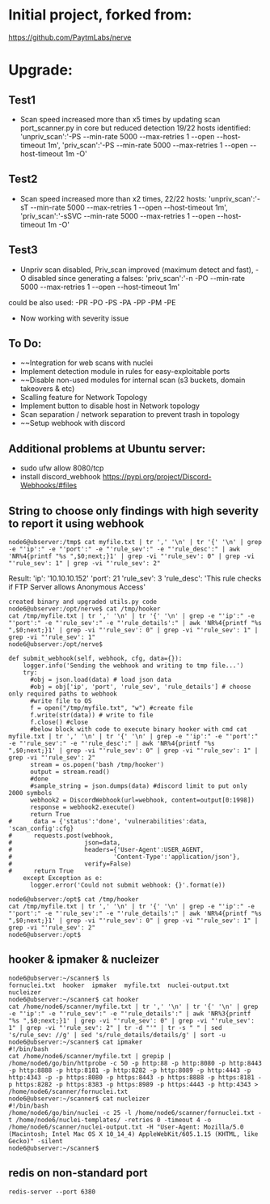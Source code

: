 # Initial project, forked from:
https://github.com/PaytmLabs/nerve

# Upgrade:
## Test1
* Scan speed increased more than x5 times by updating scan port_scanner.py in core but reduced detection 19/22 hosts identified:
      'unpriv_scan':'-PS --min-rate 5000 --max-retries 1 --open --host-timeout 1m',
      'priv_scan':'-PS --min-rate 5000 --max-retries 1 --open --host-timeout 1m -O'
## Test2
* Scan speed increased more than x2 times, 22/22 hosts:
      'unpriv_scan':'-sT --min-rate 5000 --max-retries 1 --open --host-timeout 1m',
      'priv_scan':'-sSVC --min-rate 5000 --max-retries 1 --open --host-timeout 1m -O'
## Test3
* Unpriv scan disabled, Priv_scan improved (maximum detect and fast), -O disabled since generating a falses:
      'priv_scan':'-n -PO --min-rate 5000 --max-retries 1 --open --host-timeout 1m'

could be also used: -PR -PO -PS -PA -PP -PM -PE
      
* Now working with severity issue

## To Do:
* ~~Integration for web scans with nuclei
* Implement detection module in rules for easy-exploitable ports
* ~~Disable non-used modules for internal scan (s3 buckets, domain takeovers & etc)
* Scalling feature for Network Topology
* Implement button to disable host in Network topology
* Scan separation / network separation to prevent trash in topology
* ~~Setup webhook with discord

## Additional problems at Ubuntu server:
* sudo ufw allow 8080/tcp
* install discord_webhook https://pypi.org/project/Discord-Webhooks/#files

## String to choose only findings with high severity to report it using webhook
```node6@ubserver:/tmp$ cat myfile.txt | tr ',' '\n' | tr '{' '\n' | grep -e "'ip':" -e "'port':" -e "'rule_sev':" -e "'rule_desc':" | awk 'NR%4{printf "%s ",$0;next;}1' | grep -vi "'rule_sev': 0" | grep -vi "'rule_sev': 1" | grep -vi "'rule_sev': 2"```

Result:
'ip': '10.10.10.152'  'port': 21  'rule_sev': 3  'rule_desc': 'This rule checks if FTP Server allows Anonymous Access'

```
created binary and upgraded utils.py code
node6@ubserver:/opt/nerve$ cat /tmp/hooker 
cat /tmp/myfile.txt | tr ',' '\n' | tr '{' '\n' | grep -e "'ip':" -e "'port':" -e "'rule_sev':" -e "'rule_details':" | awk 'NR%4{printf "%s ",$0;next;}1' | grep -vi "'rule_sev': 0" | grep -vi "'rule_sev': 1" | grep -vi "'rule_sev': 1"
node6@ubserver:/opt/nerve$ 
```

```
def submit_webhook(self, webhook, cfg, data={}):
    logger.info('Sending the webhook and writing to tmp file...')
    try:
      #obj = json.load(data) # load json data
      #obj = obj['ip', 'port', 'rule_sev', 'rule_details'] # choose only required paths to webhook
      #write file to OS
      f = open("/tmp/myfile.txt", "w") #create file      
      f.write(str(data)) # write to file
      f.close() #close
      #below block with code to execute binary hooker with cmd cat myfile.txt | tr ',' '\n' | tr '{' '\n' | grep -e "'ip':" -e "'port':" -e "'rule_sev':" -e "'rule_desc':" | awk 'NR%4{printf "%s ",$0;next;}1' | grep -vi "'rule_sev': 0" | grep -vi "'rule_sev': 1" | grep -vi "'rule_sev': 2"
      stream = os.popen('bash /tmp/hooker')
      output = stream.read()
      #done
      #sample_string = json.dumps(data) #discord limit to put only 2000 symbols
      webhook2 = DiscordWebhook(url=webhook, content=output[0:1998])
      response = webhook2.execute()
      return True
#      data = {'status':'done', 'vulnerabilities':data, 'scan_config':cfg}
#      requests.post(webhook, 
#                    json=data, 
#                    headers={'User-Agent':USER_AGENT, 
#                            'Content-Type':'application/json'},
#                    verify=False)
#      return True
    except Exception as e:
      logger.error('Could not submit webhook: {}'.format(e))
```

```
node6@ubserver:/opt$ cat /tmp/hooker
cat /tmp/myfile.txt | tr ',' '\n' | tr '{' '\n' | grep -e "'ip':" -e "'port':" -e "'rule_sev':" -e "'rule_details':" | awk 'NR%4{printf "%s ",$0;next;}1' | grep -vi "'rule_sev': 0" | grep -vi "'rule_sev': 1" | grep -vi "'rule_sev': 2"
node6@ubserver:/opt$ 
```
## hooker & ipmaker & nucleizer
```
node6@ubserver:~/scanner$ ls
fornuclei.txt  hooker  ipmaker  myfile.txt  nuclei-output.txt  nucleizer
node6@ubserver:~/scanner$ cat hooker 
cat /home/node6/scanner/myfile.txt | tr ',' '\n' | tr '{' '\n' | grep -e "'ip':" -e "'rule_sev':" -e "'rule_details':" | awk 'NR%3{printf "%s ",$0;next;}1' | grep -vi "'rule_sev': 0" | grep -vi "'rule_sev': 1" | grep -vi "'rule_sev': 2" | tr -d "'" | tr -s " " | sed 's/rule_sev: //g' | sed 's/rule_details/details/g' | sort -u
node6@ubserver:~/scanner$ cat ipmaker 
#!/bin/bash
cat /home/node6/scanner/myfile.txt | grepip | /home/node6/go/bin/httprobe -c 50 -p http:88 -p http:8080 -p http:8443 -p http:8888 -p http:8181 -p http:8282 -p http:8089 -p http:4443 -p http:4343 -p -p https:8080 -p https:8443 -p https:8888 -p https:8181 -p https:8282 -p https:8383 -p https:8989 -p https:4443 -p http:4343 > /home/node6/scanner/fornuclei.txt
node6@ubserver:~/scanner$ cat nucleizer 
#!/bin/bash
/home/node6/go/bin/nuclei -c 25 -l /home/node6/scanner/fornuclei.txt -t /home/node6/nuclei-templates/ -retries 0 -timeout 4 -o /home/node6/scanner/nuclei-output.txt -H "User-Agent: Mozilla/5.0 (Macintosh; Intel Mac OS X 10_14_4) AppleWebKit/605.1.15 (KHTML, like Gecko)" -silent
node6@ubserver:~/scanner$ 
```

## redis on non-standard port
```redis-server --port 6380```
